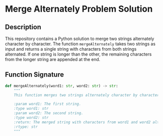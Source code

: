 # Merge Alternately Problem Solution

## Description

This repository contains a Python solution to merge two strings alternately character by character. The function `mergeAlternately` takes two strings as input and returns a single string with characters from both strings alternated. If one string is longer than the other, the remaining characters from the longer string are appended at the end.

## Function Signature

```python
def mergeAlternately(word1: str, word2: str) -> str:
    """
    This function merges two strings alternately character by character.
    
    :param word1: The first string.
    :type word1: str
    :param word2: The second string.
    :type word2: str
    :return: The merged string with characters from word1 and word2 alternated.
    :rtype: str
    """
